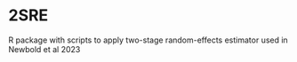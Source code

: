 # 2SRE
R package with scripts to apply two-stage random-effects estimator used in Newbold et al 2023

